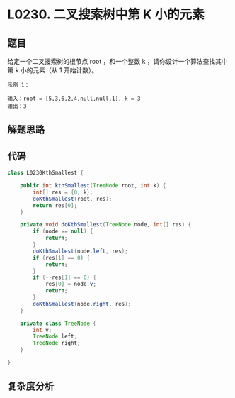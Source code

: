 # L0230. 二叉搜索树中第 K 小的元素

## 题目
给定一个二叉搜索树的根节点 root ，和一个整数 k ，请你设计一个算法查找其中第 k 小的元素（从 1 开始计数）。


```
示例 1：

输入：root = [5,3,6,2,4,null,null,1], k = 3
输出：3

```

## 解题思路


## 代码
```java
class L0230KthSmallest {

    public int kthSmallest(TreeNode root, int k) {
        int[] res = {0, k};
        doKthSmallest(root, res);
        return res[0];
    }

    private void doKthSmallest(TreeNode node, int[] res) {
        if (node == null) {
            return;
        }
        doKthSmallest(node.left, res);
        if (res[1] == 0) {
            return;
        }
        if (--res[1] == 0) {
            res[0] = node.v;
            return;
        }
        doKthSmallest(node.right, res);
    }

    private class TreeNode {
        int v;
        TreeNode left;
        TreeNode right;
    }

}
```

## 复杂度分析

